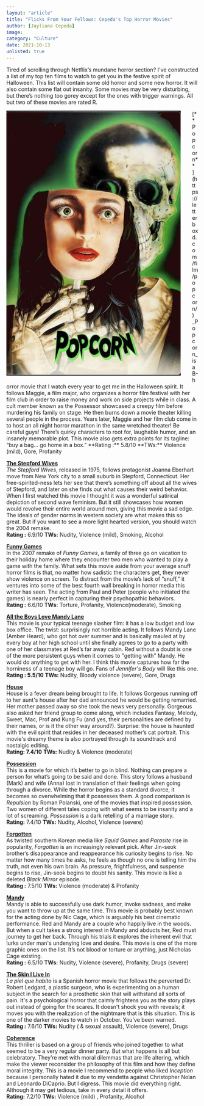```yaml
---
layout: "article"
title: "Flicks From Your Fellows: Cepeda's Top Horror Movies"
author: [Jayliana Cepeda]
image: 
category: "Culture"
date: 2021-10-13
unlisted: true
---
```

Tired of scrolling through Netflix’s mundane horror section? I've constructed a list of my top ten films to watch to get you in the festive spirit of Halloween. This list will contain some old horror and some new horror. It will also contain some flat out insanity. Some movies may be very disturbing, but there’s nothing too gorey except for the ones with trigger warnings. All but two of these movies are rated R. 
 
  

<figure style="float:left; margin: 0 30px 10px 0; overflow:hidden">
  <img style="margin:0px;max-width:unset" src="/assets/images/Popcorn.png" alt="Popcorn">
</figure>
[**Popcorn** ](https://letterboxd.com/film/popcorn/)  
_Popcorn_ is a B-horror movie that I watch every year to get me in the Halloween spirit. It follows Maggie, a film major, who organizes a horror film festival with her film club in order to raise money and work on side projects while in class. A cult member known as the Possessor showcased a creepy film before murdering his family on stage. He then burns down a movie theater killing several people in the process. Years later, Maggie and her film club come in to host an all night horror marathon in the same wretched theater! Be careful guys! There’s quirky characters to root for, laughable humor, and an insanely memorable plot. This movie also gets extra points for its tagline: “buy a bag… go home in a box.”    
**Rating :**    5.8/10      **TWs:** Violence (mild), Gore, Profanity

[**The Stepford Wives**](https://letterboxd.com/film/the-stepford-wives/)  
_The Stepford Wives_, released in 1975, follows protagonist Joanna Eberhart move from New York city to a small suburb in Stepford, Connecticut. Her free-spirited-ness lets her see that there’s something off about all the wives of Stepford, and later on she finds out what causes their weird behavior. When I first watched this movie I thought it was a wonderful satirical depiction of second wave feminism. But it still showcases how women would revolve their entire world around men, giving this movie a sad edge. The ideals of gender norms in western society are what makes this so great. But if you want to see a more light hearted version, you should watch the 2004 remake.  
**Rating :** 6.9/10      **TWs:** Nudity, Violence (mild), Smoking, Alcohol 
  
[**Funny Games**](https://letterboxd.com/film/funny-games-2007/)  
In the 2007 remake of _Funny Games_, a family of three go on vacation to their holiday home where they encounter two men who wanted to play a game with the family. What sets this movie aside from your average snuff horror films is that, no matter how sadistic the characters get, they never show violence on screen. To distract from the movie’s lack of “snuff,” it ventures into some of the best fourth wall breaking in horror media this writer has seen. The acting from Paul and Peter (people who initiated the games) is nearly perfect in capturing their psychopathic behaviors.  
**Rating :** 6.6/10	**TWs:** Torture, Profanity, Violence(moderate), Smoking
 
[**All the Boys Love Mandy Lane**  ](https://letterboxd.com/film/all-the-boys-love-mandy-lane/)  
This movie is your typical teenage slasher film: it has a low budget and low box office. The twist: surprisingly not horrible acting. It follows Mandy Lane (Amber Heard), who got hot over summer and is basically mauled at by every boy at her high school until she finally agrees to go to a party with one of her classmates at Red’s far away cabin. Red without a doubt is one of the more persistent guys when it comes to "getting with" Mandy. He would do anything to get with her. I think this movie captures how far the horniness of a teenage boy will go. Fans of _Jennifer's Body_ will like this one.  
**Rating : 5.5/10**	**TWs:** Nudity, Bloody violence (severe), Gore, Drugs 

[**House**  ](https://letterboxd.com/film/house/)   
House is a fever dream being brought to life. It follows Gorgeous running off to her aunt's house after her dad announced he would be getting remarried. Her mother passed away so she took the news very personally. Gorgeous also asked her friend group to come along, which includes Fantasy, Melody, Sweet, Mac, Prof and Kung Fu (and yes, their personalities are defined by their names, or is it the other way around?). Surprise: the house is haunted with the evil spirit that resides in her deceased mother’s cat portrait. This movie's dreamy theme is also portrayed through its soundtrack and nostalgic editing.  
**Rating: 7.4/10**	**TWs:** Nudity & Violence (moderate) 

[**Possession**](https://letterboxd.com/film/possession/)  
This is a movie for which it’s better to go in blind. Nothing can prepare a person for what’s going to be said and done. This story follows a husband (Mark) and wife (Anna) lost in translation of their feelings when going through a divorce. While the horror begins as a standard divorce, it becomes so overwhelming that it possesses them. A good comparison is _Repulsion_ by Roman Polanski, one of the movies that inspired possession. Two women of different tales coping with what seems to be insanity and a lot of screaming. _Possession_ is a dark retelling of a marriage story.  
**Rating:** 7.4/10 **TWs:** Nudity, Alcohol, Violence (severe)

[**Forgotten**](https://letterboxd.com/film/forgotten-2017/)  
As twisted southern Korean media like _Squid Games_ and _Parasite_ rise in popularity, _Forgotten_ is an increasingly relevant pick. After Jin-seok brother’s disappearance and reappearance his curiosity begins to rise. No matter how many times he asks, he feels as though no one is telling him the truth, not even his own brain. As pressure, frightfulness, and suspense begins to rise, Jin-seok begins to doubt his sanity. This movie is like a deleted _Black Mirror_ episode.  
**Rating :** 7.5/10 **TWs:** Violence (moderate) & Profanity

[**Mandy**](https://letterboxd.com/film/mandy-2018/)  
Mandy is able to successfully use dark humor, invoke sadness, and make you want to throw up at the same time. This movie is probably best known for the acting done by Nic Cage, which is arguably his best cinematic performance. Red and Mandy are a couple who happily live in the woods. But when a cult takes a strong interest in Mandy and abducts her, Red must journey to get her back. Through his trials it explores the inherent evil that lurks under man's undenying love and desire. This movie is one of the more graphic ones on the list. It’s not blood or torture or anything, just Nicholas Cage existing.  
**Rating :** 6.5/10      **TWs:** Nudity, Violence (severe), Profanity, Drugs (severe) 
 
[**The Skin I Live In** ](https://letterboxd.com/film/the-skin-i-live-in/)  
_La piel que habito_ is a Spanish horror movie that follows the perverted Dr. Robert Ledgard, a plastic surgeon, who is experimenting on a human subject in the search for a prosthetic skin that will withstand all sorts of pain. It's a psychological horror that calmly frightens you as the story plays out instead of going for the scares. It doesn't shock you with reveals; it moves you with the realization of the nightmare that is this situation. This is one of the darker movies to watch in October. You’ve been warned.  
**Rating :** 7.6/10       **TWs:** Nudity ( & sexual assault), Violence (severe), Drugs 

[**Coherence**](https://letterboxd.com/film/coherence/)  
This thriller is based on a group of friends who joined together to what seemed to be a very regular dinner party. But what happens is all but celebratory. They’re met with moral dilemmas that are life altering, which make the viewer reconsider the philosophy of this film and how they define moral integrity. This is a movie I recommend to people who liked _Inception_ because I personally hated it due to my vendetta against Christopher Nolan and Leonardo DiCaprio. But I digress. This movie did everything right. Although it may get tedious, take in every detail it offers.  
**Rating:** 7.2/10    **TWs:** Violence (mild) , Profanity, Alcohol
